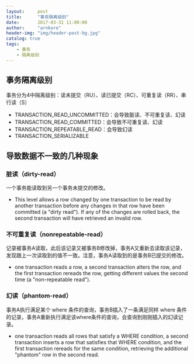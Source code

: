 ```yaml
---
layout:     post
title:      "事务隔离级别"
date:       2017-03-31 11:00:00
author:     "arnkore"
header-img: "img/header-post-bg.jpg"
catalog: true
tags:
    - 事务
    - 隔离级别
---
```


## 事务隔离级别

事务分为4中隔离级别：读未提交（RU）、读已提交（RC）、可重复读（RR）、串行读（S）

- TRANSACTION\_READ\_UNCOMMITTED：会导致脏读、不可重复读、幻读
- TRANSACTION\_READ\_COMMITTED：会导致不可重复读、幻读
- TRANSACTION\_REPEATABLE\_READ：会导致幻读
- TRANSACTION\_SERIALIZABLE

## 导致数据不一致的几种现象

### 脏读（dirty-read）

一个事务能读取到另一个事务未提交的修改。

- This level allows a row changed by one transaction to be read by another transaction before any changes in that row have been committed (a "dirty read"). If any of the changes are rolled back, the second transaction will have retrieved an invalid row.
  
### 不可重复读（nonrepeatable-read）

记录被事务A读取，此后该记录又被事务B修改掉，事务A又重新去读取该记录，发现跟上一次读取到的值不一致。注意，事务A读取到的是事务B已提交的修改。

- one transaction reads a row, a second transaction alters the row, and the first transaction rereads the row, getting different values the second time (a "non-repeatable read").
  
### 幻读（phantom-read）

事务A执行满足某个 where 条件的查询，事务B插入了一条满足同样 where 条件的记录，事务A重新执行满足该where条件的查询，会查询到刚刚插入的幻读记录。

- one transaction reads all rows that satisfy a WHERE condition, a second transaction inserts a row that satisfies that WHERE condition, and the first transaction rereads for the same condition, retrieving the additional "phantom" row in the second read.

